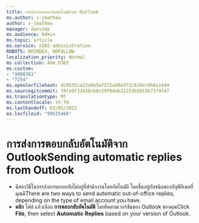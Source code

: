 ```yaml
---
title: การส่งการตอบกลับอัตโนมัติจาก Outlook
ms.author: v-jmathew
author: v-jmathew
manager: dansimp
ms.audience: Admin
ms.topic: article
ms.service: o365-administration
ROBOTS: NOINDEX, NOFOLLOW
localization_priority: Normal
ms.collection: Adm_O365
ms.custom:
- "9000761"
- "7254"
ms.openlocfilehash: dc0b35ca22ebb5e7572a48e372c619ec9b8a14d4
ms.sourcegitcommit: 78fe9f33438cb0c19f0dab31253b5853b73f4f47
ms.translationtype: MT
ms.contentlocale: th-TH
ms.lasthandoff: 03/05/2021
ms.locfileid: "50525466"
---
```

# <a name="sending-automatic-replies-from-outlook"></a><span data-ttu-id="114e7-102">การส่งการตอบกลับอัตโนมัติจาก Outlook</span><span class="sxs-lookup"><span data-stu-id="114e7-102">Sending automatic replies from Outlook</span></span>

- <span data-ttu-id="114e7-103">มีสองวิธีในการส่งการตอบกลับไม่อยู่ที่สํานักงานโดยอัตโนมัติ โดยขึ้นอยู่กับชนิดของบัญชีอีเมลที่คุณมี</span><span class="sxs-lookup"><span data-stu-id="114e7-103">There are two ways to send automatic out-of-office replies, depending on the type of email account you have.</span></span>
- <span data-ttu-id="114e7-104">**คลิก** ไฟล์ แล้วเลือก **การตอบกลับอัตโนมัติ** โดยยึดตามเวอร์ชันของ Outlook ของคุณ</span><span class="sxs-lookup"><span data-stu-id="114e7-104">Click **File**, then select **Automatic Replies** based on your version of Outlook.</span></span>
